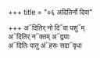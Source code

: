 +++
title = "०६ अदितिर्नो दिवा"

+++
अ᳓दितिर् नो दि᳓वा पशु᳓म्  
अ᳓दितिर् न᳓क्तम् अ᳓द्वयाः  
अ᳓दितिः पातु अं᳓हसः सदा᳓वृधा